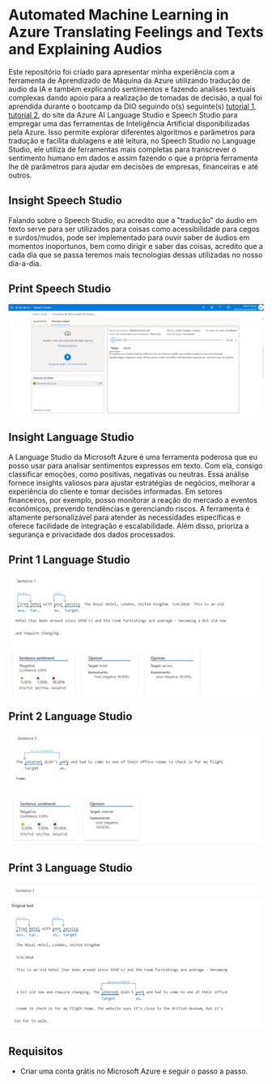 # Automated Machine Learning in Azure Translating Feelings and Texts and Explaining Audios

Este repositório foi criado para apresentar minha experiência com a ferramenta de Aprendizado de Máquina da Azure utilizando tradução de audio da IA e também explicando sentimentos e fazendo analises textuais complexas dando apoio para a realização de tomadas de decisão, a qual foi aprendida durante o bootcamp da DIO seguindo o(s) seguinte(s) [tutorial 1](https://microsoftlearning.github.io/mslearn-ai-fundamentals/Instructions/Labs/09-speech.html), [tutorial 2](https://microsoftlearning.github.io/mslearn-ai-fundamentals/Instructions/Labs/06-text-analysis.html), do site da Azure AI Language Studio e Speech Studio para empregar uma das ferramentas de Inteligência Artificial disponibilizadas pela Azure. Isso permite explorar diferentes algoritmos e parâmetros para tradução e facilita dublagens e até leitura, no Speech Studio no Language Studio, ele utiliza de ferramentas mais completas para transcrever o sentimento humano em dados e assim fazendo o que a própria ferramenta lhe dê parâmetros para ajudar em decisões de empresas, financeiras e até outros.

## Insight Speech Studio

Falando sobre o Speech Studio, eu acredito que a "tradução" do áudio em texto serve para ser utilizados para coisas como acessibilidade para cegos e surdos/mudos, pode ser implementado para ouvir saber de áudios em momentos inoportunos, bem como dirigir e saber das coisas, acredito que a cada dia que se passa teremos mais tecnologias dessas utilizadas no nosso dia-a-dia.

## Print Speech Studio

![Print Speech Studio](SpeechStudio.png)

## Insight Language Studio

A Language Studio da Microsoft Azure é uma ferramenta poderosa que eu posso usar para analisar sentimentos expressos em texto. Com ela, consigo classificar emoções, como positivas, negativas ou neutras. Essa análise fornece insights valiosos para ajustar estratégias de negócios, melhorar a experiência do cliente e tomar decisões informadas. Em setores financeiros, por exemplo, posso monitorar a reação do mercado a eventos econômicos, prevendo tendências e gerenciando riscos. A ferramenta é altamente personalizável para atender às necessidades específicas e oferece facilidade de integração e escalabilidade. Além disso, prioriza a segurança e privacidade dos dados processados.

## Print 1 Language Studio

![Print Language Studio 1](sentence1.png)

## Print 2 Language Studio

![Print Language Studio 2](sentence2.png)

## Print 3 Language Studio

![Print Language Studio 3](sentence3.png)

## Requisitos

- Criar uma conta grátis no Microsoft Azure e seguir o passo a passo.
